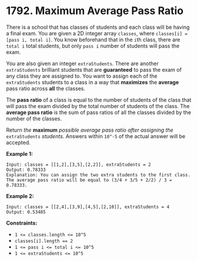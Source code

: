 # 1792. Maximum Average Pass Ratio
There is a school that has classes of students and each class will be having a final exam. You are given a 2D integer array `classes`, where `classes[i] = [pass i, total i]`. You know beforehand that in the `i`th class, there are `total i` total students, but only `pass i` number of students will pass the exam.

You are also given an integer `extraStudents`. There are another `extraStudents` brilliant students that are **guaranteed** to pass the exam of any class they are assigned to. You want to assign each of the `extraStudents` students to a class in a way that **maximizes** the **average** pass ratio across **all** the classes.

The **pass ratio** of a class is equal to the number of students of the class that will pass the exam divided by the total number of students of the class. The **average pass ratio** is the sum of pass ratios of all the classes divided by the number of the classes.

Return *the* **maximum** *possible average pass ratio after assigning the* `extraStudents` *students*. Answers within `10^-5` of the actual answer will be accepted.

**Example 1:**
```
Input: classes = [[1,2],[3,5],[2,2]], extraStudents = 2
Output: 0.78333
Explanation: You can assign the two extra students to the first class. The average pass ratio will be equal to (3/4 + 3/5 + 2/2) / 3 = 0.78333.
```

**Example 2:**
```
Input: classes = [[2,4],[3,9],[4,5],[2,10]], extraStudents = 4
Output: 0.53485
```

**Constraints:**
- `1 <= classes.length <= 10^5`
- `classes[i].length == 2`
- `1 <= pass i <= total i <= 10^5`
- `1 <= extraStudents <= 10^5`

